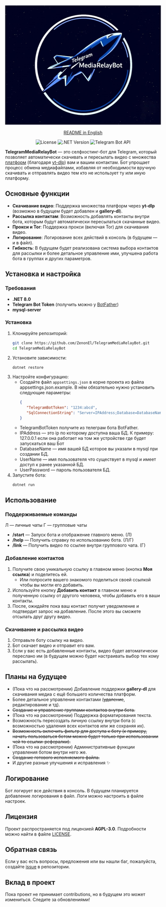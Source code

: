 <p align="center">
  <img src="../Logo.jpg" width="512" height="384" alt="Logo">
</p>

<div align="center">

[README in English](../README.md)

</div>

<div align="center"> 
 
![License](https://img.shields.io/badge/License-GPL--3.0-blue)
![.NET Version](https://img.shields.io/badge/.NET-8.0-purple)
![Telegram Bot API](https://img.shields.io/badge/Telegram%20Bot%20API-22.1.3-green)
 
</div>

**TelegramMediaRelayBot** — это селфхостинг-бот для Telegram, который позволяет автоматически скачивать и пересылать видео с множества [платформ](https://github.com/yt-dlp/yt-dlp/blob/master/supportedsites.md) (благодаря [yt-dlp](https://github.com/yt-dlp/yt-dlp/tree/master)) вам и вашим контактам. Бот упрощает процесс обмена медиафайлами, избавляя от необходимости вручную скачивать и отправлять видео тем кто не использует ту или иную платформу.



## Основные функции

- **Скачивание видео**: Поддержка множества платформ через **yt-dlp** (возможно в будущем будет добавлен и **gallery-dl**).
- **Рассылка контактам**: Возможность добавлять контакты внутри бота, которым будут автоматически пересылаться скачанные видео.
- **Прокси и Tor**: Поддержка прокси (включая Tor) для скачивания видео.
- **Логирование**: Логирование всех действий в консоль (в будущем — и в файл).
- **Гибкость**: В будущем будет реализована система выбора контактов для рассылки и более детальное управление ими, улучшена работа бота в группах и других параметров.



## Установка и настройка

### Требования
- **.NET 8.0**
- **Telegram Bot Token** (получить можно у [BotFather](https://core.telegram.org/bots#botfather))
- **mysql-server**  

### Установка
1. Клонируйте репозиторий:
   ```bash
   git clone https://github.com/ZenonEl/TelegramMediaRelayBot.git
   cd TelegramMediaRelayBot
   ```
2. Установите зависимости:
   ```bash
   dotnet restore
   ```
3. Настройте конфигурацию:
   - Создайте файл `appsettings.json` в корне проекта из файла appsettings.json.example. В нём обязательно нужно установить следующие параметры:
     ```json
     {
        "TelegramBotToken": "1234:abcd",
        "SqlConnectionString": "Server=IPAddress;Database=DatabaseName;User ID=UserName;Password=UserPassword;",
     }
     ```
   - TelegramBotToken получите из телеграм бота BotFather. 
   - IPAddress — это ip по которому доступна ваша БД. К примеру: 127.0.0.1 если она работает на том же устройстве где будет запускаться ваш Бот 
   - DatabaseName — имя вашей БД которое вы указали в mysql при создании БД.
   - UserName — имя пользователя что существует в mysql и имеет доступ к ранее указанной БД.
   - UserPassword — пароль пользователя БД.
4. Запустите бота:
   ```bash
   dotnet run
   ```



## Использование

### Поддерживаемые команды
Л — личные чаты 
Г — групповые чаты
- **/start** — Запуск бота и отображение главного меню. (Л)
- **/help** — Получить справку по использованию бота. (Л/Г)
- **/link** — Получить видео по ссылке внутри группового чата. (Г)

### Добавление контактов
1. Получите свою уникальную ссылку в главном меню (кнопка **Моя ссылка**) и поделитесь ей.
   - Или попросите вашего знакомого поделиться своей ссылкой чтобы вы могли его добавить.
2. Используйте кнопку **Добавить контакт** в главном меню и полученную ссылку от другого человека, чтобы добавить его в ваши контакты.
3. После, ожидайте пока ваш контакт получит уведомление и подтвердит запрос на добавление. После этого вы сможете отсылать друг другу видео.

### Скачивание и рассылка видео
1. Отправьте боту ссылку на видео.
2. Бот скачает видео и отправит его вам.
3. Если у вас есть добавленные контакты, видео будет автоматически переслано им (в будущем можно будет настраивать выбор тех кому рассылать).



## Планы на будущее
- (Пока что на рассмотрении) Добавление поддержки **gallery-dl** для скачивания медиа с ещё большего количества платформ.
- Более детальное управление контактами (~~удаление~~, редактирование и тд).
- ~~Создание и управление группами контактов внутри бота.~~
- (Пока что на рассмотрении) Поддержка форматирования текста.
- Возможность пересоздать личную ссылку внутри бота (с возможностью удаления всех контактов или же сохраняя их).
- ~~Возможность включить фильтр для доступа к боту (к примеру, начать пользоваться ботом можно будет только при использовании чей то ссылки-рефералки).~~
- (Пока что на рассмотрении) Административные функции управления ботом внутри него же.
- ~~Создание готового исполняемого файла.~~
- И другие разные улучшения и исправления ✨

## Логирование
Бот логирует все действия в консоль. В будущем планируется добавление логирования в файл. Логи можно настроить в файле настроек.



## Лицензия
Проект распространяется под лицензией **AGPL-3.0**. Подробности можно найти в файле [LICENSE](LICENSE).



## Обратная связь
Если у вас есть вопросы, предложения или вы нашли баг, пожалуйста, создайте [issue](https://github.com/ZenonEl/TelegramMediaRelayBot/issues) в репозитории.



## Вклад в проект
Пока проект не принимает contributions, но в будущем это может измениться. Следите за обновлениями!
